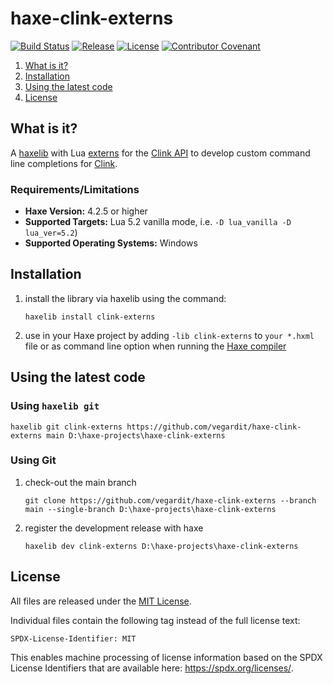 # haxe-clink-externs

[![Build Status](https://github.com/vegardit/haxe-clink-externs/workflows/Build/badge.svg "GitHub Actions")](https://github.com/vegardit/haxe-clink-externs/actions?query=workflow%3A%22Build%22)
[![Release](https://img.shields.io/github/release/vegardit/haxe-clink-externs.svg)](http://lib.haxe.org/p/clink-externs)
[![License](https://img.shields.io/github/license/vegardit/haxe-clink-externs.svg?label=license)](#license)
[![Contributor Covenant](https://img.shields.io/badge/Contributor%20Covenant-v2.1%20adopted-ff69b4.svg)](CODE_OF_CONDUCT.md)

1. [What is it?](#what-is-it)
1. [Installation](#installation)
1. [Using the latest code](#latest)
1. [License](#license)


## <a name="what-is-it"></a>What is it?

A [haxelib](http://lib.haxe.org/documentation/using-haxelib/) with Lua [externs](https://haxe.org/manual/lf-externs.html) for the [Clink API](https://chrisant996.github.io/clink/clink.html#extending-clink-with-lua)
to develop custom command line completions for [Clink](https://github.com/chrisant996/clink).

### Requirements/Limitations

- **Haxe Version:** 4.2.5 or higher
- **Supported Targets:** Lua 5.2 vanilla mode, i.e. `-D lua_vanilla -D lua_ver=5.2`)
- **Supported Operating Systems:** Windows


## <a name="installation"></a>Installation

1. install the library via haxelib using the command:
    ```
    haxelib install clink-externs
    ```

2. use in your Haxe project by adding `-lib clink-externs`  to `your *.hxml` file or as command line option when running the [Haxe compiler](http://haxe.org/manual/compiler-usage.html)


## <a name="latest"></a>Using the latest code


### Using `haxelib git`

```
haxelib git clink-externs https://github.com/vegardit/haxe-clink-externs main D:\haxe-projects\haxe-clink-externs
```

###  Using Git

1. check-out the main branch
    ```
    git clone https://github.com/vegardit/haxe-clink-externs --branch main --single-branch D:\haxe-projects\haxe-clink-externs
    ```

2. register the development release with haxe
    ```
    haxelib dev clink-externs D:\haxe-projects\haxe-clink-externs
    ```


## <a name="license"></a>License

All files are released under the [MIT License](LICENSE.txt).

Individual files contain the following tag instead of the full license text:
```
SPDX-License-Identifier: MIT
```

This enables machine processing of license information based on the SPDX License Identifiers that are available here: https://spdx.org/licenses/.
